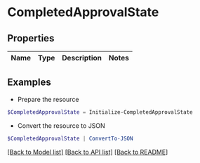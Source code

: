 # CompletedApprovalState
## Properties

Name | Type | Description | Notes
------------ | ------------- | ------------- | -------------

## Examples

- Prepare the resource
```powershell
$CompletedApprovalState = Initialize-CompletedApprovalState 
```

- Convert the resource to JSON
```powershell
$CompletedApprovalState | ConvertTo-JSON
```

[[Back to Model list]](../README.md#documentation-for-models) [[Back to API list]](../README.md#documentation-for-api-endpoints) [[Back to README]](../README.md)

